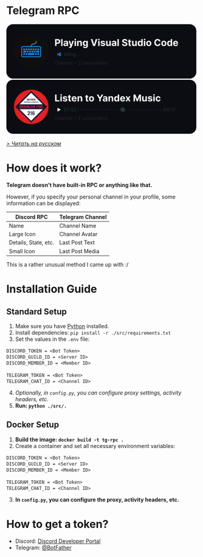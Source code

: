 # Telegram RPC

<img src="./res/vscode_rpc.png" width="500">
<img src="./res/ym_rpc.png" width="500">

<br>

*[> Читать на русском ](./res/README_RU.md)*

# How does it work?

**Telegram doesn't have built-in RPC or anything like that.**

However, if you specify your personal channel in your profile, some information can be displayed:

| **Discord RPC**      | **Telegram Channel** |
| -------------------- | -------------------- |
| Name                 | Channel Name         |
| Large Icon           | Channel Avatar       |
| Details, State, etc. | Last Post Text       |
| Small Icon           | Last Post Media      |

This is a rather unusual method I came up with :/

# Installation Guide

## Standard Setup

1. Make sure you have [Python](https://www.python.org) installed.
2. Install dependencies: `pip install -r ./src/requirements.txt`
3. Set the values in the `.env` file:
```
DISCORD_TOKEN = <Bot Token>
DISCORD_GUILD_ID = <Server ID>
DISCORD_MEMBER_ID = <Member ID>

TELEGRAM_TOKEN = <Bot Token>
TELEGRAM_CHAT_ID = <Channel ID>
```
4. *Optionally, in `config.py`, you can configure proxy settings, activity headers, etc.*
5. **Run: `python ./src/.`**

## Docker Setup
1. **Build the image: `docker build -t tg-rpc .`**
2. Create a container and set all necessary environment variables:

```
DISCORD_TOKEN = <Bot Token>
DISCORD_GUILD_ID = <Server ID>
DISCORD_MEMBER_ID = <Member ID>

TELEGRAM_TOKEN = <Bot Token>
TELEGRAM_CHAT_ID = <Channel ID>
```
3. **In `config.py`, you can configure the proxy, activity headers, etc.**

# How to get a token?
* Discord: [Discord Developer Portal](https://discord.com/developers/applications)
* Telegram: [@BotFather](https://t.me/BotFather)
